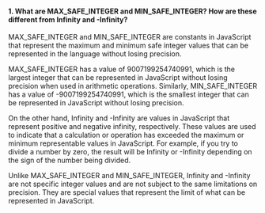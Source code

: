 #### 1.  What are MAX_SAFE_INTEGER and MIN_SAFE_INTEGER? How are these different from Infinity and -Infinity?
MAX_SAFE_INTEGER and MIN_SAFE_INTEGER are constants in JavaScript that represent the maximum and minimum safe 
integer values that can be represented in the language without losing precision.

MAX_SAFE_INTEGER has a value of 9007199254740991, which is the largest integer that can be represented 
in JavaScript without losing precision when used in arithmetic operations. 
Similarly, MIN_SAFE_INTEGER has a value of -9007199254740991, which is the smallest integer 
that can be represented in JavaScript without losing precision.

On the other hand, Infinity and -Infinity are values in JavaScript that 
represent positive and negative infinity, respectively. These values are used to 
indicate that a calculation or operation has exceeded the maximum or minimum 
representable values in JavaScript. For example, if you try to divide a number by zero, 
the result will be Infinity or -Infinity depending on the sign of the number being divided.

Unlike MAX_SAFE_INTEGER and MIN_SAFE_INTEGER, Infinity and -Infinity are not specific 
integer values and are not subject to the same limitations on precision. 
They are special values that represent the limit of what can be represented in JavaScript.